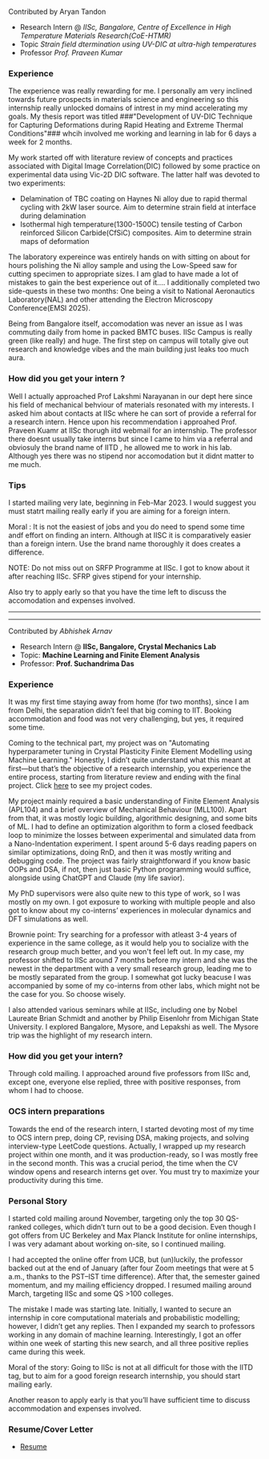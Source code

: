 Contributed by Aryan Tandon

- Research Intern @ *IISc, Bangalore, Centre of Excellence in High Temperature Materials Research(CoE-HTMR)*
- Topic *Strain field dtermination using UV-DIC at ultra-high temperatures*
- Professor *Prof. Praveen Kumar*

### Experience
The experience was really rewarding for me. I personally am very inclined towards future prospects in materials science and engineering so this internship really unlocked domains of intrest in my mind accelerating my goals. My thesis report was titled ###"Development of UV-DIC Technique for Capturing Deformations during Rapid Heating and Extreme Thermal Conditions"### whcih involved me working and learning in lab for 6 days a week for 2 months. 

My work started off with literature review of concepts and practices associated with Digital Image Correlation(DIC) followed by some practice on experimental data using Vic-2D DIC software. The latter half was devoted to two experiments:
- Delamination of TBC coating on Haynes Ni alloy due to rapid thermal cycling with 2kW laser source. Aim to determine strain field at interface during delamination
- Isothermal high temperature(1300-1500C) tensile testing of Carbon reinforced Silicon Carbide(CfSiC) composites. Aim to determine strain maps of deformation

The laboratory expereince was entirely hands on with sitting on about for hours polishing the Ni alloy sample and using the Low-Speed saw for cutting specimen to appropriate sizes. I am glad to have made a lot of mistakes to gain the best experience out of it....
I additionally completed two side-quests in these two months: One being a visit to National Aeronautics Laboratory(NAL) and other attending the Electron Microscopy Conference(EMSI 2025). 

Being from Bangalore itself, accomodation was never an issue as I was commuting daily from home in packed BMTC buses. IISc Campus is really green (like really) and huge. The first step on campus will totally give out research and knowledge vibes and the main building just leaks too much aura.

### How did you get your intern ?
Well I actually approached Prof Lakshmi Narayanan in our dept here since his field of mechanical behviour of materials resonated with my interests. I asked him about contacts at IISc where he can sort of provide a referral for a research intern. Hence upon his recommendation i approahed Prof. Praveen Kuamr at IISc thorugh iitd webmail for an internship.
The professor there doesnt usually take interns but since I came to him via a referral and obviosuly the brand name of IITD , he allowed me to work in his lab. Although yes there was no stipend nor accomodation but it didnt matter to me much.

### Tips
I started mailing very late, beginning in Feb-Mar 2023. I would suggest you must statrt mailing really early if you are aiming for a foreign intern. 

Moral : It is not the easiest of jobs and you do need to spend some time andf effort on finding an intern. Although at IISC it is comparatively easier than a foreign intern. Use the brand name thoroughly it does creates a difference. 

NOTE: Do not miss out on SRFP Programme at IISc. I got to know about it after reaching IISc. SFRP gives stipend for your internship.

Also try to apply early so that you have the time left to discuss the accomodation and expenses involved.

----
----

Contributed by *Abhishek Arnav*

- Research Intern @ **IISc, Bangalore, Crystal Mechanics Lab**
- Topic: **Machine Learning and Finite Element Analysis**
- Professor: **Prof. Suchandrima Das**

### Experience
It was my first time staying away from home (for two months), since I am from Delhi, the separation didn’t feel that big coming to IIT. Booking accommodation and food was not very challenging, but yes, it required some time.

Coming to the technical part, my project was on "Automating hyperparameter tuning in Crystal Plasticity Finite Element Modelling using Machine Learning." Honestly, I didn’t quite understand what this meant at first—but that’s the objective of a research internship, you experience the entire process, starting from literature review and ending with the final project. Click [here](https://github.com/ArnavAbhishek/CPFE-Parameter-Tuning) to see my project codes.

My project mainly required a basic understanding of Finite Element Analysis (APL104) and a brief overview of Mechanical Behaviour (MLL100). Apart from that, it was mostly logic building, algorithmic designing, and some bits of ML. I had to define an optimization algorithm to form a closed feedback loop to minimize the losses between experimental and simulated data from a Nano-Indentation experiment. I spent around 5-6 days reading papers on similar optimizations, doing RnD, and then it was mostly writing and debugging code. The project was fairly straightforward if you know basic OOPs and DSA, if not, then just basic Python programming would suffice, alongside using ChatGPT and Claude (my life savior).

My PhD supervisors were also quite new to this type of work, so I was mostly on my own. I got exposure to working with multiple people and also got to know about my co-interns’ experiences in molecular dynamics and DFT simulations as well. 

Brownie point: Try searching for a professor with atleast 3-4 years of experience in the same college, as it would help you to socialize with the research group much better, and you won't feel left out. In my case, my professor shifted to IISc around 7 months before my intern and she was the newest in the department with a very small research group, leading me to be mostly separated from the group. I somewhat got lucky beacuse I was accompanied by some of my co-interns from other labs, which might not be the case for you. So choose wisely.

I also attended various seminars while at IISc, including one by Nobel Laureate Brian Schmidt and another by Philip Eisenlohr from Michigan State University. I explored Bangalore, Mysore, and Lepakshi as well. The Mysore trip was the highlight of my research intern.

### How did you get your intern?
Through cold mailing. I approached around five professors from IISc and, except one, everyone else replied, three with positive responses, from whom I had to choose.

### OCS intern preparations
Towards the end of the research intern, I started devoting most of my time to OCS intern prep, doing CP, revising DSA, making projects, and solving interview-type LeetCode questions. Actually, I wrapped up my research project within one month, and it was production-ready, so I was mostly free in the second month. This was a crucial period, the time when the CV window opens and research interns get over. You must try to maximize your productivity during this time.

### Personal Story
I started cold mailing around November, targeting only the top 30 QS-ranked colleges, which didn’t turn out to be a good decision. Even though I got offers from UC Berkeley and Max Planck Institute for online internships, I was very adamant about working on-site, so I continued mailing.

I had accepted the online offer from UCB, but (un)luckily, the professor backed out at the end of January (after four Zoom meetings that were at 5 a.m., thanks to the PST–IST time difference). After that, the semester gained momentum, and my mailing efficiency dropped. I resumed mailing around March, targeting IISc and some QS >100 colleges.

The mistake I made was starting late. Initially, I wanted to secure an internship in core computational materials and probabilistic modelling; however, I didn’t get any replies. Then I expanded my search to professors working in any domain of machine learning. Interestingly, I got an offer within one week of starting this new search, and all three positive replies came during this week.

Moral of the story: Going to IISc is not at all difficult for those with the IITD tag, but to aim for a good foreign research internship, you should start mailing early.

Another reason to apply early is that you’ll have sufficient time to discuss accommodation and expenses involved.

### Resume/Cover Letter

- [Resume](https://drive.google.com/file/d/1KhrJt6T1vebBjYTHZRHRB7sjkjmBmD_g/view)


